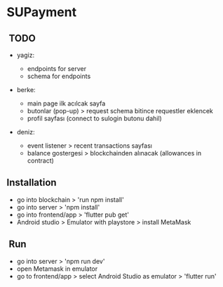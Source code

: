 # SUPayment

##  TODO

- yagiz:
  - endpoints for server
  - schema for endpoints

- berke:
  - main page ilk acılcak sayfa
  - butonlar (pop-up) > request schema bitince requestler eklencek
  - profil sayfası (connect to sulogin butonu dahil)

- deniz:
  - event listener > recent transactions sayfası
  - balance gostergesi > blockchainden alınacak (allowances in contract)

## Installation

- go into blockchain > 'run npm install'
- go into server > 'npm install'
- go into frontend/app > 'flutter pub get'
- Android studio > Emulator with playstore > install MetaMask

##  Run

- go into server > 'npm run dev'
- open Metamask in emulator
- go to frontend/app > select Android Studio as emulator > 'flutter run'
